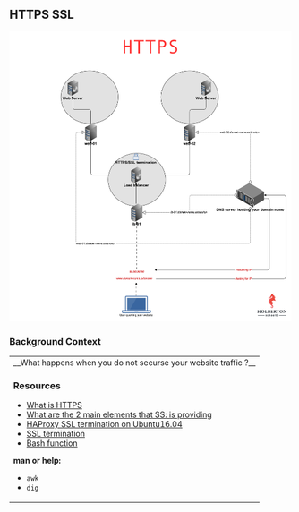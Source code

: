 ## HTTPS SSL
![alt-image](iamg.png)
### Background Context
<table>
 <tr>
  <td>
__What happens when you do not securse your website traffic ?__

### Resources
- [What is HTTPS]('https://www.instantssl.com/http-vs-https')
- [What are the 2 main elements that SS: is providing]('https://www.sslshopper.com/why-ssl-the-purpose-of-using-ssl-certificates.html')
- [HAProxy SSL termination on Ubuntu16.04]('https://devops.ionos.com/tutorials/install-and-configure-haproxy-load-balancer-on-ubuntu-1604/')
- [SSL termination]('https://en.wikipedia.org/wiki/TLS_termination_proxy')
- [Bash function]('https://tldp.org/LDP/abs/html/complexfunct.html')

__man or help:__
- `awk`
- `dig`
  </td>
 </tr>
</table>

